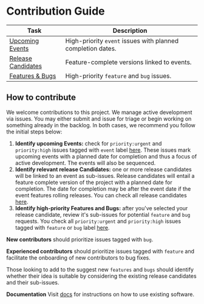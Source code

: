 # Contribution Guide

| Task | Description |
|------|-------------|
| [Upcoming Events](https://github.com/movementlabsxyz/movement-migration/issues?q=is%3Aissue%20state%3Aopen%20label%3Apriority%3Ahigh%2Cpriority%3Amedium%20label%3Aevent) | High-priority `event` issues with planned completion dates. |
| [Release Candidates](https://github.com/movementlabsxyz/movement-migration/issues?q=is%3Aissue%20state%3Aopen%20label%3Arelease-candidate%20) | Feature-complete versions linked to events. |
| [Features & Bugs](https://github.com/movementlabsxyz/movement-migration/issues?q=is%3Aissue%20state%3Aopen%20label%3Afeature%2Cbug%20label%3Apriority%3Aurgent%2Cpriority%3Ahigh) | High-priority `feature` and `bug` issues. |

## How to contribute

We welcome contributions to this project. We manage active development via issues. You may either submit and issue for triage or begin working on something already in the backlog. In both cases, we recommend you follow the initial steps below:

1. **Identify upcoming Events:** check for `priority:urgent` and `priority:high` issues tagged with `event` label [here](https://github.com/movementlabsxyz/movement-migration/issues?q=is%3Aissue%20state%3Aopen%20label%3Apriority%3Ahigh%2Cpriority%3Amedium%20label%3Aevent). These issues mark upcoming events with a planned date for completion and thus a focus of active development. The events will also be sequenced. 
2. **Identify relevant release Candidates:** one or more release candidates will be linked to an event as sub-issues. Release candidates will entail a feature complete version of the project with a planned date for completion. The date for completion may be after the event date if the event features rolling releases. You can check all release candidates [here](https://github.com/movementlabsxyz/movement-migration/issues?q=is%3Aissue%20state%3Aopen%20label%3Arelease-candidate%20).
3. **Identify high-priority Features and Bugs:** after you've selected your release candidate, review it's sub-issues for potential `feature` and `bug` requests. You check all `priority:urgent` and `priority:high` issues tagged with `feature` or `bug` label [here](https://github.com/movementlabsxyz/movement-migration/issues?q=is%3Aissue%20state%3Aopen%20label%3Afeature%2Cbug%20label%3Apriority%3Aurgent%2Cpriority%3Ahigh).

**New contributors** should prioritize issues tagged with `bug`. 

**Experienced contributors** should prioritize issues tagged with `feature` and facilitate the onboarding of new contributors to bug fixes.

Those looking to add to the suggest new `features` and `bugs` should identify whether their idea is suitable by considering the existing release candidates and their sub-issues.

**Documentation**
Visit [docs](./docs/) for instructions on how to use existing software. 
